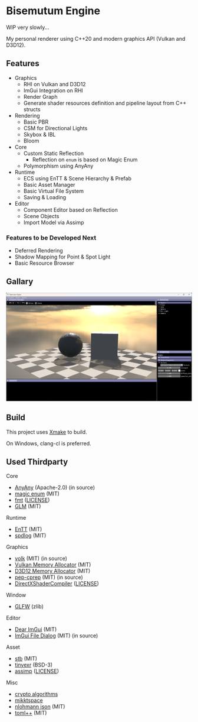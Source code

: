 # Bisemutum Engine

WIP very slowly...

My personal renderer using C++20 and modern graphics API (Vulkan and D3D12).

## Features

* Graphics
  * RHI on Vulkan and D3D12
  * ImGui Integration on RHI
  * Render Graph
  * Generate shader resources definition and pipeline layout from C++ structs
* Rendering
  * Basic PBR
  * CSM for Directional Lights
  * Skybox & IBL
  * Bloom
* Core
  * Custom Static Reflection
    * Reflection on `enum` is based on Magic Enum
  * Polymorphism using AnyAny
* Runtime
  * ECS using EnTT & Scene Hierarchy & Prefab
  * Basic Asset Manager
  * Basic Virtual File System
  * Saving & Loading
* Editor
  * Component Editor based on Reflection
  * Scene Objects
  * Import Model via Assimp

### Features to be Developed Next

* Deferred Rendering
* Shadow Mapping for Point & Spot Light
* Basic Resource Browser

## Gallary

![](./images/show1.png)

## Build

This project uses [Xmake](https://xmake.io/) to build.

On Windows, clang-cl is preferred.

## Used Thirdparty

Core

* [AnyAny](https://github.com/kelbon/AnyAny) (Apache-2.0) (in source)
* [magic enum](https://github.com/Neargye/magic_enum) (MIT)
* [fmt](https://github.com/fmtlib/fmt) ([LICENSE](https://github.com/fmtlib/fmt/blob/master/LICENSE))
* [GLM](https://github.com/g-truc/glm) (MIT)

Runtime

* [EnTT](https://github.com/skypjack/entt) (MIT)
* [spdlog](https://github.com/gabime/spdlog) (MIT)

Graphics

* [volk](https://github.com/zeux/volk) (MIT) (in source)
* [Vulkan Memory Allocator](https://github.com/GPUOpen-LibrariesAndSDKs/VulkanMemoryAllocator) (MIT)
* [D3D12 Memory Allocator](https://github.com/GPUOpen-LibrariesAndSDKs/D3D12MemoryAllocator) (MIT)
* [pep-cprep](https://github.com/PepcyCh/pep-cprep) (MIT) (in source)
* [DirectXShaderCompiler](https://github.com/microsoft/DirectXShaderCompiler) ([LICENSE](https://github.com/microsoft/DirectXShaderCompiler/blob/main/LICENSE.TXT))

Window

* [GLFW](https://github.com/glfw/glfw) (zlib)

Editor

* [Dear ImGui](https://github.com/ocornut/imgui) (MIT)
* [ImGui File Dialog](https://github.com/aiekick/ImGuiFileDialog) (MIT) (in source)

Asset

* [stb](https://github.com/nothings/stb) (MIT)
* [tinyexr](https://github.com/syoyo/tinyexr) (BSD-3)
* [assimp](https://github.com/assimp/assimp) ([LICENSE](https://github.com/assimp/assimp/blob/master/LICENSE))

Misc

* [crypto algorithms](https://github.com/KorewaWatchful/crypto-algorithms)
* [mikktspace](https://github.com/mmikk/MikkTSpace)
* [nlohmann json](https://github.com/nlohmann/json) (MIT)
* [toml++](https://github.com/marzer/tomlplusplus) (MIT)

